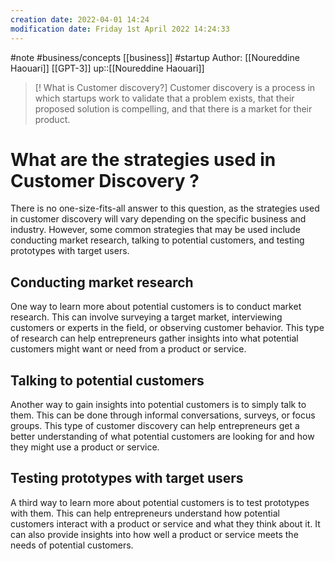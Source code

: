 ```yaml
---
creation date: 2022-04-01 14:24
modification date: Friday 1st April 2022 14:24:33
---
```

#note #business/concepts [[business]] #startup 
Author: [[Noureddine Haouari]] [[GPT-3]]
up::[[Noureddine Haouari]]

> [! What is Customer discovery?]
> Customer discovery is a process in which startups work to validate that a problem exists, that their proposed solution is compelling, and that there is a market for their product.  

# What are the strategies used in Customer Discovery ?

There is no one-size-fits-all answer to this question, as the strategies used in customer discovery will vary depending on the specific business and industry. However, some common strategies that may be used include conducting market research, talking to potential customers, and testing prototypes with target users. 

## Conducting market research

One way to learn more about potential customers is to conduct market research. This can involve surveying a target market, interviewing customers or experts in the field, or observing customer behavior. This type of research can help entrepreneurs gather insights into what potential customers might want or need from a product or service.

## Talking to potential customers

Another way to gain insights into potential customers is to simply talk to them. This can be done through informal conversations, surveys, or focus groups. This type of customer discovery can help entrepreneurs get a better understanding of what potential customers are looking for and how they might use a product or service.



## Testing prototypes with target users

A third way to learn more about potential customers is to test prototypes with them. This can help entrepreneurs understand how potential customers interact with a product or service and what they think about it. It can also provide insights into how well a product or service meets the needs of potential customers.